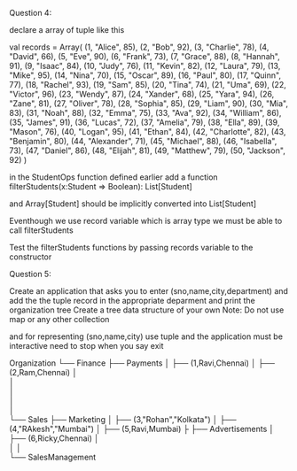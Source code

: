 Question 4:

declare a array of tuple like this

val records = Array(
  (1, "Alice", 85), (2, "Bob", 92), (3, "Charlie", 78), (4, "David", 66), (5, "Eve", 90),
  (6, "Frank", 73), (7, "Grace", 88), (8, "Hannah", 91), (9, "Isaac", 84), (10, "Judy", 76),
  (11, "Kevin", 82), (12, "Laura", 79), (13, "Mike", 95), (14, "Nina", 70), (15, "Oscar", 89),
  (16, "Paul", 80), (17, "Quinn", 77), (18, "Rachel", 93), (19, "Sam", 85), (20, "Tina", 74),
  (21, "Uma", 69), (22, "Victor", 96), (23, "Wendy", 87), (24, "Xander", 68), (25, "Yara", 94),
  (26, "Zane", 81), (27, "Oliver", 78), (28, "Sophia", 85), (29, "Liam", 90), (30, "Mia", 83),
  (31, "Noah", 88), (32, "Emma", 75), (33, "Ava", 92), (34, "William", 86), (35, "James", 91),
  (36, "Lucas", 72), (37, "Amelia", 79), (38, "Ella", 89), (39, "Mason", 76), (40, "Logan", 95),
  (41, "Ethan", 84), (42, "Charlotte", 82), (43, "Benjamin", 80), (44, "Alexander", 71),
  (45, "Michael", 88), (46, "Isabella", 73), (47, "Daniel", 86), (48, "Elijah", 81),
  (49, "Matthew", 79), (50, "Jackson", 92)
)

in the StudentOps function defined earlier
add a function filterStudents(x:Student => Boolean): List[Student]

and Array[Student] should be implicitly converted into List[Student]

Eventhough we use record variable which is array type we must
be able to call filterStudents

Test the filterStudents functions by passing records variable to the constructor

Question 5:

Create an application
that asks you to enter (sno,name,city,department)
and add the the tuple record in the appropriate deparment 
and print the organization tree
Create a tree data structure of your own
 Note: Do not use map or any other collection

 and for representing (sno,name,city) use tuple 
 and the application must be interactive
 need to stop when you say exit
 
Organization
└── Finance
    ├── Payments
    │   ├── (1,Ravi,Chennai)
    │   ├── (2,Ram,Chennai)
    │   
    │  
    │   
    │   
    │   
    └── Sales
        ├── Marketing
        │   ├── (3,"Rohan","Kolkata")
        │   ├── (4,"RAkesh","Mumbai")
        │ 
        ├── (5,Ravi,Mumbai)
        ├
        ├── Advertisements
        │   ├── (6,Ricky,Chennai)
        │   
        │ 
        │  
        └── SalesManagement

  

  